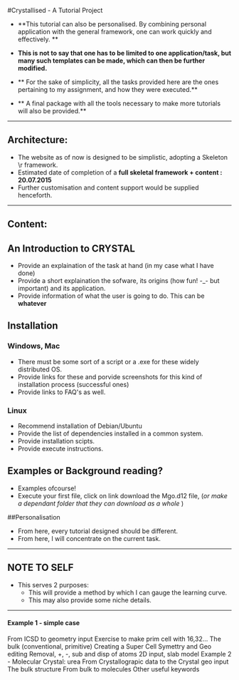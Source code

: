 
#Crystallised - A Tutorial Project 

-	**This tutorial can also be personalised. By combining personal application with the general framework, one can work quickly and effectively.
	**
-	**This is not to say that one has to be limited to one application/task, but many such templates can be made, which can then be further modified.** 

- 	** For the sake of simplicity, all the tasks provided here are the ones pertaining to my assignment, and how they were executed.**

- 	** A final package with all the tools necessary to make more tutorials will also be provided.** 

---
## Architecture:

-	 The website as of now is designed to be simplistic, adopting a Skeleton \r framework. 
-	 Estimated date of completion of a __full skeletal framework +  content : 20.07.2015__
- 	 Further customisation and content support would be supplied henceforth.


---
## Content:

## An Introduction to CRYSTAL

-	Provide an explaination of the task at hand  (in my case what I have done)
-	Provide a short explaination the sofware, its origins (how fun! -_- but important) and its application.
-	Provide information of what the user is going to do. This can be __whatever__	

## Installation

### Windows, Mac 
- 	There must be some sort of a script or a .exe for these widely distributed OS. 
- 	Provide links for these and porvide screenshots for this kind of installation process (successful ones)
-	Provide links to FAQ's as well. 
### Linux 
- 	Recommend installation of Debian/Ubuntu 
- 	Provide the list of dependencies installed in a common system.
- 	Provide installation scipts. 
- 	Provide execute instructions. 
 	
## Examples or Background reading?

-	Examples ofcourse! 
- 	Execute your first file,  click on link download the Mgo.d12 file, (*or make a dependant folder that they can download as 
	a whole* )

##Personalisation

-	From here, every tutorial designed should be different.  
-	From here, I will concentrate on the current task. 


---
NOTE TO SELF
---
-	This serves 2 purposes:
	- This will provide a method by which I can gauge the learning curve. 
	- This may also provide some niche details.    
---

#### Example 1 - simple case

From ICSD to geometry input
Exercise to make prim cell with 16,32...
The bulk (conventional, primitive)
Creating a Super Cell
Symettry and Geo editing
Removal, +, -, sub and disp of atoms
2D input, slab model
Example 2 - Molecular Crystal: urea
From Crystallograpic data to the Crystal geo input
The bulk structure
From bulk to molecules
Other useful keywords

